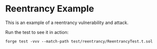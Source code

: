 # Reentrancy Example

This is an example of a reentrancy vulnerability and attack.

Run the test to see it in action:

`forge test -vvv --match-path test/reentrancy/ReentrancyTest.t.sol`
